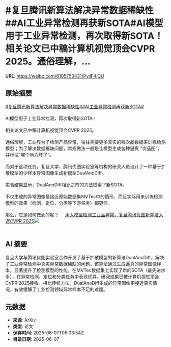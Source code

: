 # #复旦腾讯新算法解决异常数据稀缺性##AI工业异常检测再获新SOTA#AI模型用于工业异常检测，再次取得新SOTA！相关论文已中稿计算机视觉顶会CVPR 2025。通俗理解，...

**URL**: https://weibo.com/6105753431/PvilF4jQU

## 原始摘要

<a href="https://m.weibo.cn/search?containerid=231522type%3D1%26t%3D10%26q%3D%23%E5%A4%8D%E6%97%A6%E8%85%BE%E8%AE%AF%E6%96%B0%E7%AE%97%E6%B3%95%E8%A7%A3%E5%86%B3%E5%BC%82%E5%B8%B8%E6%95%B0%E6%8D%AE%E7%A8%80%E7%BC%BA%E6%80%A7%23&amp;extparam=%23%E5%A4%8D%E6%97%A6%E8%85%BE%E8%AE%AF%E6%96%B0%E7%AE%97%E6%B3%95%E8%A7%A3%E5%86%B3%E5%BC%82%E5%B8%B8%E6%95%B0%E6%8D%AE%E7%A8%80%E7%BC%BA%E6%80%A7%23" data-hide=""><span class="surl-text">#复旦腾讯新算法解决异常数据稀缺性#</span></a><a href="https://m.weibo.cn/search?containerid=231522type%3D1%26t%3D10%26q%3D%23AI%E5%B7%A5%E4%B8%9A%E5%BC%82%E5%B8%B8%E6%A3%80%E6%B5%8B%E5%86%8D%E8%8E%B7%E6%96%B0SOTA%23&amp;extparam=%23AI%E5%B7%A5%E4%B8%9A%E5%BC%82%E5%B8%B8%E6%A3%80%E6%B5%8B%E5%86%8D%E8%8E%B7%E6%96%B0SOTA%23" data-hide=""><span class="surl-text">#AI工业异常检测再获新SOTA#</span></a><br><br>AI模型用于工业异常检测，再次取得新SOTA！<br><br>相关论文已中稿计算机视觉顶会CVPR 2025。<br><br>通俗理解，工业界为了检测产品异常，往往需要更多真实的残次品数据来训练检测模型；为了解决数据稀缺问题，常规做法一般是让模型生成各种逼真 “次品图”，并标注“哪个地方坏了”。<br><br>而对于这项任务，复旦大学、腾讯优图实验室等机构的研究人员设计了一种基于扩散模型的少样本异常图像生成新模型DualAnoDiff。<br><br>实验结果显示，DualAnoDiff相比之前的方法取得了新SOTA。<br><br>不仅生成的异常图像最接近原始数据集MVTec中的情形，而且实际用来训练检测模型的效果（检测、定位、分类等下游任务）都更佳。<br><br>那么，它是如何做到的呢？ <a href="https://weibo.com/ttarticle/p/show?id=2309405174587029061963" data-hide=""><span class="url-icon"><img style="width: 1rem;height: 1rem" src="https://h5.sinaimg.cn/upload/2015/09/25/3/timeline_card_small_article_default.png" referrerpolicy="no-referrer"></span><span class="surl-text">用大模型检测工业品异常，复旦腾讯优图新算法入选CVPR 2025</span></a><img style="" src="https://tvax3.sinaimg.cn/large/006Fd7o3gy1i25q17hdyfj30rs0fmwgx.jpg" referrerpolicy="no-referrer"><br><br>

## AI 摘要

复旦大学与腾讯优图实验室合作开发了基于扩散模型的新算法DualAnoDiff，解决了工业异常检测中真实异常数据稀缺的问题。该算法通过生成逼真的异常图像样本，显著提升了检测模型的性能，在MVTec数据集上实现了新的SOTA（最先进水平），在异常检测、定位和分类任务中表现优异。研究成果已被计算机视觉顶会CVPR 2025接收。相比传统方法，DualAnoDiff生成的异常图像更接近真实情况，有效缓解了工业检测领域异常样本不足的难题。

## 元数据

- **来源**: ArXiv
- **类型**: 论文
- **保存时间**: 2025-06-07T05:03:54Z
- **目录日期**: 2025-06-07
